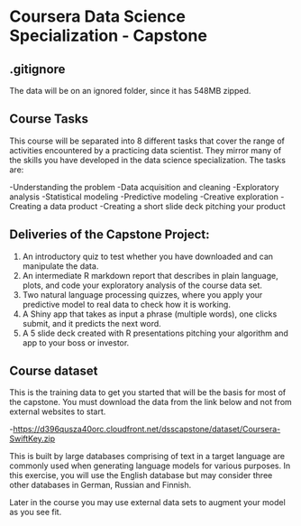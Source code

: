 # Coursera Data Science Specialization - Capstone

## .gitignore

The data will be on an ignored folder, since it has 548MB zipped.

## Course Tasks

This course will be separated into 8 different tasks that cover the range of activities encountered by a practicing data scientist. They mirror many of the skills you have developed in the data science specialization. The tasks are:

-Understanding the problem
-Data acquisition and cleaning
-Exploratory analysis
-Statistical modeling
-Predictive modeling
-Creative exploration
-Creating a data product
-Creating a short slide deck pitching your product

## Deliveries of the Capstone Project:

1. An introductory quiz to test whether you have downloaded and can manipulate the data.
2. An intermediate R markdown report that describes in plain language, plots, and code your exploratory analysis of the course data set.
3. Two natural language processing quizzes, where you apply your predictive model to real data to check how it is working.
4. A Shiny app that takes as input a phrase (multiple words), one clicks submit, and it predicts the next word.
5. A 5 slide deck created with R presentations pitching your algorithm and app to your boss or investor.

## Course dataset

This is the training data to get you started that will be the basis for most of the capstone. You must download the data from the link below and not from external websites to start.

-https://d396qusza40orc.cloudfront.net/dsscapstone/dataset/Coursera-SwiftKey.zip

This is built by large databases comprising of text in a target language are commonly used when generating language models for various purposes. In this exercise, you will use the English database but may consider three other databases in German, Russian and Finnish.

Later in the course you may use external data sets to augment your model as you see fit.

